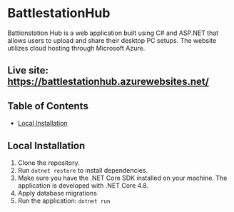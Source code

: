 # BattlestationHub

Battionstation Hub is a web application built using C# and ASP.NET that allows users to upload and share their desktop PC setups. The website utilizes cloud hosting through Microsoft Azure.

## Live site: https://battlestationhub.azurewebsites.net/

## Table of Contents

- [Local Installation](#installation)


## Local Installation

1. Clone the repository.
2. Run `dotnet restore` to install dependencies.
3. Make sure you have the .NET Core SDK installed on your machine. The application is developed with .NET Core 4.8.
4. Apply database migrations
5. Run the application: `dotnet run `
